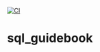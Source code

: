 [![CI](https://github.com/lingyuehao/sql_guidebook/actions/workflows/blank.yml/badge.svg)](https://github.com/lingyuehao/sql_guidebook/actions/workflows/blank.yml)

# sql_guidebook
